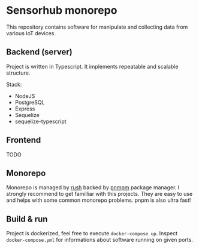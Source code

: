 # Sensorhub monorepo
This repository contains software for manipulate and collecting data from various IoT devices.

## Backend (server)
Project is written in Typescript. It implements repeatable and scalable structure.

Stack:
* NodeJS
* PostgreSQL
* Express
* Sequelize
* sequelize-typescript

## Frontend
TODO

## Monorepo
Monorepo is managed by [rush](https://rushjs.io/) backed by [pnmpm](https://github.com/pnpm/pnpm) package manager. I strongly recommend to get familliar with this projects. They are easy to use and helps with some common monorepo problems. pnpm is also ultra fast!

## Build & run
Project is dockerized, feel free to execute `docker-compose up`. Inspect `docker-compose.yml` for informations about software running on given ports.

